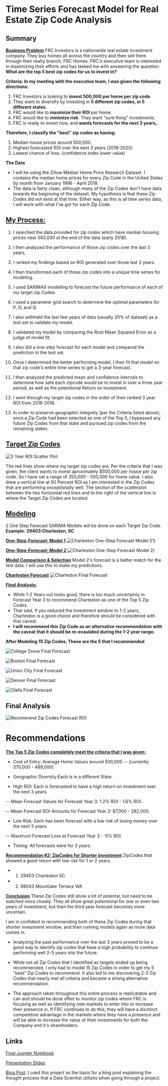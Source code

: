 # Time Series Forecast Model for Real Estate Zip Code Analysis

## Summary

<b><u>Business Problem</b></u>
FRC Investors is a nationwide real estate investment company. They buy homes all across the country and then sell them through their realty branch, FRC Homes. FRC's executive team is interested in maximizing their efforts and has tasked me with answering the question:  <b>What are the top 5 best zip codes for us to invest in?</b>
    
<b>Criteria:
In my meeting with the executive team, I was given the following directions:</b>

1. FRC Investors  is looking to <b>invest 500,000 per home per zip code</b>.
2. They want to diversify by investing in <b>5 different zip codes, in 5 different states</b>.
3. FRC would like to <b> maximize their ROI</b> per home. 
4. FRC would like to <b> minimize risk</b>. They want "sure thing" investments.
5. FRC is ready to invest now, and <b>wants forecasts for the next 3 years,</b>.
    
<b> Therefore, I classify the "best" zip codes as having:</b>
1. Median house prices around 500,000.
2. Highest forecasted ROI over the next 3 years (2018-2020)
3. Lowest chance of loss. (confidence index lower value)
    
<b> The Data </b>
- I will be using the Zillow Median Home Price Research Dataset. I contains the median home prices for every Zip Code in the United States by month from January 1996 - April 2018.
- The data is fairly clean, although many of the Zip Codes don't have data towards the beginning of the dataset. My hypothesis is that these Zip Codes did not exist at that time. Either way, as this is all time series data, I will work with what I've got for each Zip Code.
    
## <b><u>My Process:</b></u>
1) I searched the data provided for zip codes which have median housing prices near 500,000 at the end of the data (early 2018).

2) I then analyzed the performance of those zip codes over the last 3 years.

3) I ranked my findings based on ROI generated over those last 3 years.

4) I then transformed each of those zip codes into a unique time series for modeling.

5) I used SARIMAX modelling to forecast the future performance of each of my target zip Codes.

6) I used a parameter grid search to determine the optimal parameters for P, D, and Q.

7) I also withheld the last few years of data (usually 20% of dataset) as a test set to validate my model.

8) I validated my model by comparing the Root Mean Squared Error as a judge of model fit.

9) I also did a one-step forecast for each model and compared the prediction to the test set.

10) Once I determined the better performing model, I then fit that model on that zip code's entire time series to get a 3-year forecast.

11) I then analyzed the predicted mean and confidence intervals to determine how safe each zipcode would be to invest in over a three year period, as well as the potentional Return on Investment.

12) I went through my target zip codes in the order of their ranked 3 year ROI from 2016-2018. 

13) In order to preserve geographic integrety (per the Criteria listed above), once a Zip Code had been selected as one of the Top 5, I bypassed any future Zip Codes from that state and pursued zip codes from the remaining states.

## <b><u>Target Zip Codes</b></u>
![3 Year ROI Scatter Plot](https://github.com/jxn628/dsc-phase-4-project/blob/main/images/3yr_ROI_scatterplot.png)

The red lines show where my target zip codes are. Per the criteria that I was given, the client wants to invest aproximately $500,000 per house per zip code. So I have set a range of 350,000 - 500,000 for home value. I also drew a vertical line at 50 Percent ROI as I am interested in the Zip Codes that are performing exceptionally well. The section of the scatterplot between the two horizontal red lines and to the right of the vertical line is where the Target Zip Codes are located.


## <b><u>Modeling</b></u>
2 One Step Forecast SARIMA Models will be done on each Target Zip Code. 
<b>Example: 29403:Charleston, SC</b>
    
<b><u>One-Step-Forecast: Model 1</b></u>
![Charleston One-Step Forecast Model 21](https://github.com/jxn628/dsc-phase-4-project/blob/main/images/charleston_one_step_1.png))
 

<b><u>One-Step-Forecast: Model 2</b></u>
![Charleston One-Step Forecast Model 2](https://github.com/jxn628/dsc-phase-4-project/blob/main/images/charleston_one_step_2.png))

<b><u>Model Comparison & Selection</b></u>
Model 2's forecast is a better match for the test data. I will use this to make my predictions.

<b><u>Charleston Forecast</b></u>
![Charleston Final Forecast](https://github.com/jxn628/dsc-phase-4-project/blob/main/images/charleston_forecast.png)

<b><u>Final Analysis:</b></u>
- While 1-2 Years out looks good, there is too much uncertainty in Forecast Year 3 to recommend Charleston as one of the Top 5 Zip Codes.
- That said, if you reduced the investment window to 1-2 years, Charleston is a good choice and therefore should be considered with that caveat.
- <b> I will recommend this Zip Code as an alternative recommendation with the caveat that it should be re-evaulated during the 1-2 year range.</b>

<b> After Modeling 15 Zip Codes, These are the 5 that I recommended</b>
    
![College Grove Final Forecast](https://github.com/jxn628/dsc-phase-4-project/blob/main/images/college_grove_forecast.png)
    
![Boston Final Forecast](https://github.com/jxn628/dsc-phase-4-project/blob/main/images/boston_forecast.png)
    
![Union City Final Forecast](https://github.com/jxn628/dsc-phase-4-project/blob/main/images/union_city_forecast.png)
    
![Denver Final Forecast](https://github.com/jxn628/dsc-phase-4-project/blob/main/images/denver_forecast.png)
    
![Olalla Final Forecast](https://github.com/jxn628/dsc-phase-4-project/blob/main/images/olalla_forecast.png)
    
##  Final Analysis</b></u>
![Recommend Zip Codes Forecast ROI](https://github.com/jxn628/dsc-phase-4-project/blob/main/images/top_zips_forecast_roi.png)
    
# Recommendations
<u><b>The Top 5 Zip Codes completely meet the criteria that I was given:</u></b>

- Cost of Entry: Average Home Values around 500,000 
-- (currently 370,000 - 489,000)

- Geographic Diversity:Each is in a different State.

- High ROI: Each is forecasted to have a high return on investment over the next 3 years.

-- Mean Forecast Values for Forecast Year 3: 1.2% ROI - 1.6% ROI.

-- Mean Forecast ROI Amounts for Forecast Year 3: 87,000 - 282,000.

- Low Risk: Each has been forecast with a low risk of losing money over the next 3 years.

-- Maximum Forecast Loss at Forecast Year 3 : -5% ROI

- Timing: All forecasts were for 3 years.

<b><u>Recommendation #2: ZipCodes for Shorter investment</b></u>
ZipCodes that showed a good return with low risk for 1 or 2 years.
- 1. 29403 Charleston SC
- 2. 98043 Mountlake Terrace WA

<b><u>Conclusion</b></u>
These Zip Codes still show a lot of potental, but need to be watched more closely. They all show great potentional for one or even two years of investment, but then the third year forecast becomes more uncertain.

I am in confident in recommending both of these Zip Codes during that shorter investment window, and then running models again as more data comes in.
    
- Analyzing the past performance over the last 3 years proved to be a good way to identify zip codes that have a high probability to continue performing well 2-3 years into the future.

- While not all Zip Codes that I identified as targets ended up being recommended, I only had to model 15 Zip Codes in order to get my 5 "best" Zip Codes to recommend. It also led to me discovering 2-3 Zip Codes that nearly met all criteria and became a strong alternative recommendation.

- The approach taken throughout this entire process is replicatable and can and should be done often to monitor zip codes where FRC is focusing as well as identifying new markets to enter into or increase their presence in. If FRC continues to do this, they will have a disctinct competetive advantage in the markets where they have a presence and will be able to increase the value of their investments for both the Company and it's shareholders.

## Links

[Final Jupyter Notebook](https://github.com/jxn628/best-zipcode-time-series-analysis/blob/main/EDA-Modeling-Evaluation.ipynb)

[Presentation Slides](https://github.com/jxn628/best-zipcode-time-series-analysis/blob/main/Zipcode_TimeSeriesAnalysis_slides%20.pdf)

[Blog Post](https://medium.com/@holtjd/thinking-your-way-through-a-data-science-project-c57dc83333f5):
I used this project as the basis for a blog post explaining the thought process that a Data Scientist utilizes when going through a project. 

   

